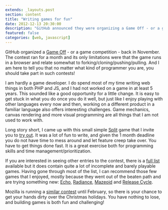 ```yaml
---
extends: _layouts.post
section: content
title: "Writing games for fun"
date: 2012-12-13 20:30:00
description: "GitHub announced they were organizing a Game Off - or a game competition - a couple months back. The contest was to run for a month. The only limitations were that the game runs in a browser and relate somewhat to forking/cloning/pushing/pulling. I am hardly a game developer. I do spend most of my time writing web things in both PHP and JS, but I h..."
featured: false
categories: [web, javascript]
---
```

GitHub organized a [Game Off](https://github.com/blog/1303-github-game-off) - or a game competition - back in November. The contest ran for a month and its only limitations were that the game runs in a browser and relate somewhat to forking/cloning/pushing/pulling. And I am here to tell you that no matter what kind of programmer you are, you should take part in such contests!

I am hardly a game developer. I do spend most of my time writing web things in both PHP and JS, and I had not worked on a game in at least 5 years. This sounded like a good opportunity for a little change. It is easy to get stuck in what you do once you do it well, but just like I enjoy playing with other languages every now and then, working on a different product in a familiar language also offers interesting challenges. Game mechanics, canvas rendering and more visual programming are all things that I am not used to work with.

Long story short, I came up with this small simple [Split](http://seld.be/split/) game that I invite you to [try out](http://seld.be/split/). It was a lot of fun to write, and given the 1 month deadline you do not have time to mess around and let feature creep take over. You have to get things done fast. It is a great exercise both for programming skills and time management/prioritization.

If you are interested in seeing other entries to the contest, there is a [full list](http://pkukielka.github.com/ggo12-viewer/) available but it does contain quite a lot of incomplete and barely playable games. Having gone through most of the list, I can recommend those few games that I enjoyed, mostly because they went out of the beaten path and are trying something new: [Echo](http://eleventigers.github.com/echo/), [Radiance](http://pkukielka.github.com/radiance/), [Mazeoid](http://www.duncanbeevers.com/mazeoid/) and [Release Cycle](http://www.release-cycles.com/).

Mozilla is running a [similar contest](https://gameon.mozilla.org/en-US/) until February, so there is your chance to get your hands dirty over the Christmas holidays. You have nothing to lose, and building games is both fun and challenging!